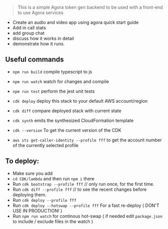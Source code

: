 
> This is a simple Agora token gen backend to be used with a front-end to use Agora services

- Create an audio and video app using agora quick start guide
- Add in call stats
- add group chat
- discuss how it works in detail
- demonstrate how it runs.


## Useful commands

 * `npm run build`   compile typescript to js
 * `npm run watch`   watch for changes and compile
 * `npm run test`    perform the jest unit tests
 * `cdk deploy`      deploy this stack to your default AWS account/region
 * `cdk diff`        compare deployed stack with current state
 * `cdk synth`       emits the synthesized CloudFormation template

 * `cdk --version`   To get the current version of the CDK
 * `aws sts get-caller-identity --profile fff` to get the account number of the currently selected profile

## To deploy:
- Make sure you add 
- `cd CDK/lambda` and then run `npm i` there
- Run `cdk bootstrap --profile fff` // only run once, for the first time.
- Run `cdk diff --profile fff` // to see the recent changes before deploying them.
- Run `cdk deploy --profile fff`
- Run `cdk deploy --hotswap --profile fff` For a fast re-deploy ( DON'T USE IN PRODUCTION! )
- Run `npm run watch` for continous hot-swap ( if needed edit `package.json` to include / exclude files in the watch )

